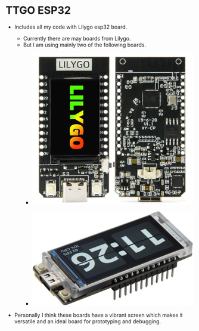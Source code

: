 # TTGO ESP32

- Includes all my code with Lilygo esp32 board.
  - Currently there are may boards from Lilygo.
  - But  I am using mainly two of the following boards.
    - ![Lilygo T-Display ESP32 1.14 inch](ESP32_114_inch.jpg)
    
    - ![LILYGO T-Display-S3 ESP32-S3 1.9 inch](ESP32_19_inch.jpg)

- Personally I think these boards have a vibrant screen which makes it versatile and an ideal board for prototyping and debugging.
